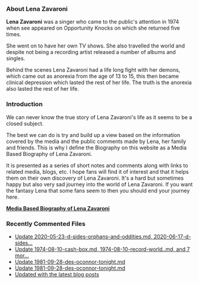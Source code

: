 ### About Lena Zavaroni

<p><strong>Lena Zavaroni</strong> was a singer who came to the public's attention in 1974 when see appeared on Opportunity Knocks on which she returned five times.</p>

<p>She went on to have her own TV shows. She also travelled the world and despite not being a recording artist released a number of albums and singles.</p>

<p>Behind the scenes Lena Zavaroni had a life long fight with her demons, which came out as anorexia from the age of 13 to 15, this then became clinical depression which lasted the rest of her life. The truth is the anorexia also lasted the rest of her life.</p>

### Introduction

<p>We can never know the true story of Lena Zavaroni's life as it seems to be a closed subject.</p>

<p>The best we can do is try and build up a view based on the information covered by the media and the public comments made by Lena, her family and friends. This is why I define the Biography on this website as a Media Based Biography of Lena Zavaroni.</p>

<p>It is presented as a series of short notes and comments along with links to related media, blogs, etc. I hope fans will find it of interest and that it helps them on their own discovery of Lena Zavaroni. It's a hard but sometimes happy but also very sad journey into the world of Lena Zavaroni. If you want the fantasy Lena that some fans seem to then you should end your journey here.</p>

<a href="https://fanzoflenazavaroni.github.io/1963-11-04-lena-zavaroni/"><strong>Media Based Biography of Lena Zavaroni</strong></a>

### Recently Commented Files

<!-- BLOG-POST-LIST:START -->
- [Update 2020-05-23-d-sides-orphans-and-oddities.md, 2020-06-17-d-sides…](https://github.com/FanzOfLenaZavaroni/fanzoflenazavaroni.github.io/commit/6247a6f1df3dba04c1b98e1dd7a480e439668a8d)
- [Update 1974-08-10-cash-box.md, 1974-08-10-record-world..md, and 7 mor…](https://github.com/FanzOfLenaZavaroni/fanzoflenazavaroni.github.io/commit/50a7b04d339b0020992ddb476ccfd9d9f95094bc)
- [Update 1981-09-28-des-oconnor-tonight.md](https://github.com/FanzOfLenaZavaroni/fanzoflenazavaroni.github.io/commit/144cd63a2d2097d890aebdf4b3c3d5e74c0beffc)
- [Update 1981-09-28-des-oconnor-tonight.md](https://github.com/FanzOfLenaZavaroni/fanzoflenazavaroni.github.io/commit/512d3125b0012705843b5849fd285383c14a16e0)
- [Updated with the latest blog posts](https://github.com/FanzOfLenaZavaroni/fanzoflenazavaroni.github.io/commit/5117c3388f22c33d6bf7129d1ffa13290d4cd2e4)
<!-- BLOG-POST-LIST:END -->
